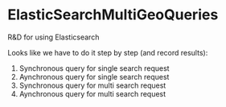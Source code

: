 # ElasticSearchMultiGeoQueries
R&amp;D for using Elasticsearch


Looks like we have to do it step by step (and record results):
1. Synchronous query for single search request
2. Aynchronous query for single search request
3. Synchronous query for multi search request
4. Aynchronous query for multi search request

